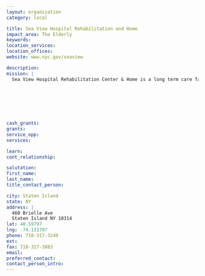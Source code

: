 ```yaml
---
layout: organization
category: local

title: Sea View Hospital Rehabilitation and Home
impact_area: The Elderly
keywords: 
location_services: 
location_offices: 
website: www.nyc.gov/seaview

description: 
mission: |
  Sea View Hospital Rehabilitation Center & Home is a long term care facility, part of the NYC Health and Hospitals Corporation.  Our facility accommodates 304 residents and provides 24-hour medical and nursing care. We offer our residents and clients access to our specialty clinics. It is through these comprehensive services that we are able to meet our commitment to provide the very finest health care available.

  

  

  

cash_grants: 
grants: 
service_opp: 
services: 

learn: 
cont_relationship: 

salutation: 
first_name: 
last_name: 
title_contact_person: 

city: Staten Island
state: NY
address: |
  460 Brielle Ave     
  Staten Island NY 10314
lat: 40.59797
lng: -74.131797
phone: 718-317-3249
ext: 
fax: 718-317-3883
email: 
preferred_contact: 
contact_person_intro: 
---
```

